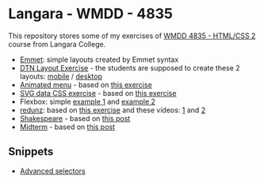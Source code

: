 # Langara - WMDD - 4835

This repository stores some of my exercises of [WMDD 4835 - HTML/CSS 2](http://wrmf.ca/posts/wmadd-4835-outline/) course from Langara College.

* [Emmet](https://rawgit.com/leonardofaria/langara-wmdd-4835/master/emmet.html): simple layouts created by Emmet syntax
* [DTN Layout Exercise](https://rawgit.com/leonardofaria/langara-wmdd-4835/master/dtn-layout-exercise/index.html) - the students are supposed to create these 2 layouts: [mobile](https://rawgit.com/leonardofaria/langara-wmdd-4835/master/dtn-layout-exercise/Screenshots/Mobile-FullBonus.png) / [desktop](https://rawgit.com/leonardofaria/langara-wmdd-4835/master/dtn-layout-exercise/Screenshots/FullWidth-FullBonus.png)
* [Animated menu](https://rawgit.com/leonardofaria/langara-wmdd-4835/master/animated-menu/index.html) - based on [this exercise](http://wrmf.ca/posts/hiding-menu-exercise-1/)
* [SVG data CSS exercise](https://rawgit.com/leonardofaria/langara-wmdd-4835/master/svg-data-css/index.html) - based on [this exercise](http://wrmf.ca/posts/exercise-svg-data-css/)
* Flexbox: simple [example 1](https://rawgit.com/leonardofaria/langara-wmdd-4835/master/flexbox/example1.html) and [example 2](https://rawgit.com/leonardofaria/langara-wmdd-4835/master/flexbox/example2.html)
* [redunz](https://rawgit.com/leonardofaria/langara-wmdd-4835/master/redunz/index.html): based on [this exercise](http://wrmf.ca/posts/redunzl-animation-flexbox-backgrounds/) and these vídeos: [1](https://www.youtube.com/watch?v=WJHUCBsT6Bo) and [2](https://www.youtube.com/watch?v=_SJAGIGEjAI)
* [Shakespeare](https://rawgit.com/leonardofaria/langara-wmdd-4835/master/shakespeare/index.html) - based on [this post](http://wrmf.ca/posts/javascript-shakespeare-exercise/)
* [Midterm](https://rawgit.com/leonardofaria/langara-wmdd-4835/master/midterm/index.html) - based on [this post](http://wrmf.ca/posts/midterm-wordpress-mockup-exercise/)

## Snippets

* [Advanced selectors](http://jsfiddle.net/leonardofaria/4jkx9qvc/)